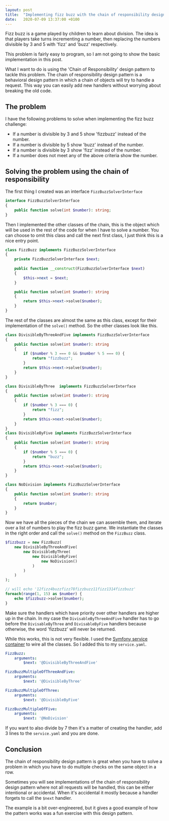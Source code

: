 ```yaml
---
layout: post
title:  "Implementing fizz buzz with the chain of responsibility design pattern"
date:   2020-07-09 13:37:00 +0100
---
```

Fizz buzz is a game played by children to learn about division. The idea is that players take turns incrementing a number, 
then replacing the numbers divisible by 3 and 5 with 'fizz' and 'buzz' respectively. 

This problem is fairly easy to program, so I am not going to show the basic implementation in this post.

What I want to do is using the 'Chain of Responsibility' design pattern to tackle this problem. The chain of responsibility 
design pattern is a behavioral design pattern in which a chain of objects will try to handle a request. This way you can 
easily add new handlers without worrying about breaking the old code.

## The problem
I have the following problems to solve when implementing the fizz buzz challenge: 

- If a number is divisible by 3 and 5 show 'fizzbuzz' instead of the number.
- If a number is divisible by 5 show 'buzz' instead of the number.
- If a number is divisible by 3 show 'fizz' instead of the number.
- If a number does not meet any of the above criteria show the number.

## Solving the problem using the chain of responsibility
The first thing I created was an interface `FizzBuzzSolverInterface`
```php
interface FizzBuzzSolverInterface 
{
    public function solve(int $number): string;
}
```

Then I implemented the other classes of the chain, this is the object which will be used in the rest of the code for when
I have to solve a number. You can choose to omit this class and call the next first class, I just think this is a nice 
entry point.

```php
class FizzBuzz implements FizzBuzzSolverInterface 
{ 
    private FizzBuzzSolverInterface $next;
    
    public function __construct(FizzBuzzSolverInterface $next) 
    {
        $this->next = $next;
    }

    public function solve(int $number): string 
    {
        return $this->next->solve($number);
    }
}
```
The rest of the classes are almost the same as this class, except for their implementation of the `solve()` method. So 
the other classes look like this. 

```php
class DivisibleByThreeAndFive implements FizzBuzzSolverInterface 
{
    public function solve(int $number): string 
    {
        if ($number % 3 === 0 && $number % 5 === 0) {
            return "fizzbuzz";
        }   
        return $this->next->solve($number);
    }
}

class DivisibleByThree  implements FizzBuzzSolverInterface
{
    public function solve(int $number): string 
    {
        if ($number % 3 === 0) {
            return "fizz";
        } 
        return $this->next->solve($number);
    }
}
class DivisibleByFive implements FizzBuzzSolverInterface 
{
    public function solve(int $number): string 
    {
        if ($number % 5 === 0) {
            return "buzz";
        } 
        return $this->next->solve($number);
    }
}

class NoDivision implements FizzBuzzSolverInterface
{
    public function solve(int $number): string 
    {
        return $number;
    }
}
``` 

Now we have all the pieces of the chain we can assemble them, and iterate over a list of numbers to play the fizz buzz game.
We instantiate the classes in the right order and call the `solve()` method on the `FizzBuzz` class.

```php
$fizzbuzz = new FizzBuzz(
    new DivisibleByThreeAndFive(
        new DivisibleByThree(
            new DivisibleByFive(
                new NoDivision()
            )
        )
    )
);

// will echo '12fizz4buzzfizz78fizzbuzz11fizz1314fizzbuzz'
foreach(range(1, 15) as $number) {
    echo $fizzbuzz->solve($number); 
}

```  

Make sure the handlers which have priority over other handlers are higher up in the chain. In my case the  `DivisableByThreeAndFive` 
handler has to go before the `DivisableByThree` and `DivisableByFive` handlers because otherwise, the word 'fizzbuzz' will never be returned.

While this works, this is not very flexible. I used the [Symfony service container](https://symfony.com/doc/current/service_container.html)
to wire all the classes. So I added this to my `service.yaml`.

```yaml
FizzBuzz:
    arguments:
        $next: '@DivisibleByThreeAndFive'

FizzBuzzMultipleOfThreeAndFive:
    arguments:
        $next: '@DivisibleByThree'

FizzBuzzMultipleOfThree:
    arguments:
        $next: '@DivisibleByFive'

FizzBuzzMultipleOfFive:
    arguments:
        $next: '@NoDivision'
```

If you want to also divide by 7 then it's a matter of creating the handler, add 3 lines to the `service.yaml` and you
are done.

## Conclusion
The chain of responsibility design pattern is great when you have to solve a problem in which you have to do multiple 
checks on the same object in a row. 

Sometimes you will see implementations of the chain of responsibility design pattern
where not all requests will be handled, this can be either intentional or accidental. When it's accidental it mostly because
a handler forgets to call the `$next` handler. 

The example is a bit over-engineered, but it gives a good example of how the pattern works was a fun exercise 
with this design pattern.
